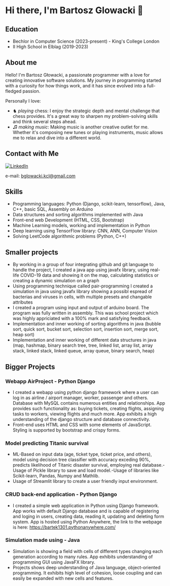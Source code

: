 # Hi there, I'm Bartosz Glowacki 👋

## Education

* Bechlor in Computer Science (2023-present) - King's College London
* II High School in Elblag (2019-2023)

## About me

Hello! I'm Bartosz Głowacki, a passionate programmer with a love for creating innovative software solutions. My journey in programming started with a curiosity for how things work, and it has since evolved into a full-fledged passion.

Personally I love:
- ♞ *playing* chess: I enjoy the strategic depth and mental challenge that chess provides. It's a great way to sharpen my problem-solving skills and think several steps ahead. 
- ♫ *making music*: Making music is another creative outlet for me. Whether it's composing new tunes or playing instruments, music allows me to relax and dive into a different world.

## Contact with Me

[![LinkedIn](https://img.shields.io/badge/LinkedIn-0077B5?style=for-the-badge&logo=linkedin&logoColor=white)](https://www.linkedin.com/in/bartosz-glowacki-kcl/)

e-mail: bglowacki.kcl@gmail.com

## Skills

- Programming languages: Python (Django, scikit-learn, tensorflow), Java, C++, basic SQL, Assembly on Arduino
- Data structures and sorting algorithms implemented with Java
- Front-end web Development (HTML, CSS, Bootstrap)
- Machine Learning models, working and implementation in Python
- Deep learning using TensorFlow library: CNN, ANN, Computer Vision
- Solving LeetCode algorithmic problems (Python, C++)

## Smaller projects

- By working in a group of four integrating github and git language to handle the project, I created a java app using javafx library, using real-life COVID-19 data and showing it on the map, calculating statistics or creating a dynamic simulation on a graph
- Using programming technique called pair-programming I created a simulation in java using javafx library showing a possibl espread of bacterias and viruses in cells, with multiple presets and changable attributes
- I created a program using input and output of arduino board. The program was fully written in assembly. This was school project which was highly appriciated with a 100% mark and satisfying feedback.
- Implementation and inner working of sorting algorithms in java (bubble sort, quick sort, bucket sort, selection sort, insertion sort, merge sort, heap sort)
- Implementation and inner working of different data structures in java (map, hashmap, binary search tree, tree, linked list, array list, array stack, linked stack, linked queue, array queue, binary search, heap)

## Bigger Projects

### Webapp AirProject - Python Django
- I created a webapp using python django framework where a user can log in as airline / airport manager, worker, passenger and others. Database with MySQL contains numerous entities and relationships. App provides such functionality as: buying tickets, creating flights, assigning tasks to workers, viewing flights and much more. App exhibits a high understanding of the django structure and database connectivity. 
- Front-end uses HTML and CSS with some elements of JavaScript. Styling is supported by bootstrap and crispy forms. 

### Model predicting Titanic survival 
- ML-Based on input data (age, ticket type, ticket price, and others), model using decision tree classifier with accuracy exceding 90%, predicts likelihood of Titanic disaster survival, employing real database.-Usage of Pickle library to save and load model.-Usage of libraries like Scikit-learn, Pandas, Numpy and Mathlib.
- Usage of Streamlit library to create a user friendly input environment.


### CRUD back-end application - Python Django
- I created a simple web application in Python using Django framework. App works with default Django database and is capable of registering and loging in users, creating data, reading it, updating and deleting form system. App is hosted using Python Anywhere, the link to the webpage is here: https://bartek1301.pythonanywhere.com/

### Simulation made using - Java
- Simulation is showing a field with cells of different types changing each generation according to many rules. App exhibits understanding of programming GUI using JavaFX library.
- Projects shows deep understanding of Java language, object-oriented programming. It exhibits high level of cohesion, loose coupling and can easily be expanded with new cells and features.
